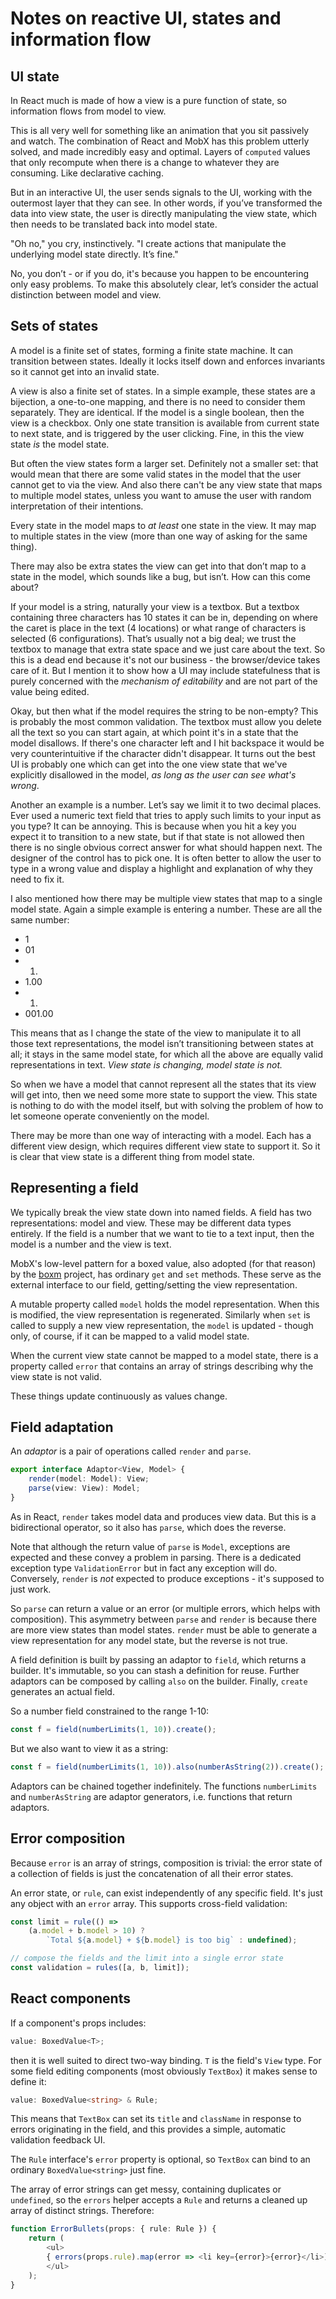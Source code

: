 # Notes on reactive UI, states and information flow

## UI state

In React much is made of how a view is a pure function of state, so information flows from model to view.

This is all very well for something like an animation that you sit passively and watch. The combination of React and MobX has this problem utterly solved, and made incredibly easy and optimal. Layers of `computed` values that only recompute when there is a change to whatever they are consuming. Like declarative caching.

But in an interactive UI, the user sends signals to the UI, working with the outermost layer that they can see. In other words, if you’ve transformed the data into view state, the user is directly manipulating the view state, which then needs to be translated back into model state.

"Oh no," you cry, instinctively. "I create actions that manipulate the underlying model state directly. It’s fine."

No, you don’t - or if you do, it's because you happen to be encountering only easy problems. To make this absolutely clear, let’s consider the actual distinction between model and view.

## Sets of states

A model is a finite set of states, forming a finite state machine. It can transition between states. Ideally it locks itself down and enforces invariants so it cannot get into an invalid state.

A view is also a finite set of states. In a simple example, these states are a bijection, a one-to-one mapping, and there is no need to consider them separately. They are identical. If the model is a single boolean, then the view is a checkbox. Only one state transition is available from current state to next state, and is triggered by the user clicking. Fine, in this the view state *is* the model state.

But often the view states form a larger set. Definitely not a smaller set: that would mean that there are some valid states in the model that the user cannot get to via the view. And also there can't be any view state that maps to multiple model states, unless you want to amuse the user with random interpretation of their intentions.

Every state in the model maps to *at least* one state in the view. It may map to multiple states in the view (more than one way of asking for the same thing).

There may also be extra states the view can get into that don’t map to a state in the model, which sounds like a bug, but isn’t. How can this come about?

If your model is a string, naturally your view is a textbox. But a textbox containing three characters has 10 states it can be in, depending on where the caret is place in the text (4 locations) or what range of characters is selected (6 configurations). That’s usually not a big deal; we trust the textbox to manage that extra state space and we just care about the text. So this is a dead end because it's not our business - the browser/device takes care of it. But I mention it to show how a UI may include statefulness that is purely concerned with the *mechanism of editability* and are not part of the value being edited.

Okay, but then what if the model requires the string to be non-empty? This is probably the most common validation. The textbox must allow you delete all the text so you can start again, at which point it's in a state that the model disallows. If there's one character left and I hit backspace it would be very counterintuitive if the character didn't disappear. It turns out the best UI is probably one which can get into the one view state that we've explicitly disallowed in the model, *as long as the user can see what's wrong*.

Another an example is a number. Let’s say we limit it to two decimal places. Ever used a numeric text field that tries to apply such limits to your input as you type? It can be annoying. This is because when you hit a key you expect it to transition to a new state, but if that state is not allowed then there is no single obvious correct answer for what should happen next. The designer of the control has to pick one. It is often better to allow the user to type in a wrong value and display a highlight and explanation of why they need to fix it.

I also mentioned how there may be multiple view states that map to a single model state. Again a simple example is entering a number. These are all the same number:

* 1
* 01
* 1.
* 1.00
* 001.
* 001.00

This means that as I change the state of the view to manipulate it to all those text representations, the model isn’t transitioning between states at all; it stays in the same model state, for which all the above are equally valid representations in text. *View state is changing, model state is not.*

So when we have a model that cannot represent all the states that its view will get into, then we need some more state to support the view. This state is nothing to do with the model itself, but with solving the problem of how to let someone operate conveniently on the model.

There may be more than one way of interacting with a model. Each has a different view design, which requires different view state to support it. So it is clear that view state is a different thing from model state.

## Representing a field

We typically break the view state down into named fields. A field has two representations: model and view. These may be different data types entirely. If the field is a number that we want to tie to a text input, then the model is a number and the view is text.

MobX's low-level pattern for a boxed value, also adopted (for that reason) by the [boxm](https://github.com/danielearwicker/boxm) project, has ordinary `get` and `set` methods. These serve as the external interface to our field, getting/setting the view representation.

A mutable property called `model` holds the model representation. When this is modified, the view representation is regenerated. Similarly when `set` is called to supply a new view representation, the `model` is updated - though only, of course, if it can be mapped to a valid model state.

When the current view state cannot be mapped to a model state, there is a property called `error` that contains an array of strings describing why the view state is not valid.

These things update continuously as values change.

## Field adaptation

An *adaptor* is a pair of operations called `render` and `parse`.

```ts
export interface Adaptor<View, Model> {
    render(model: Model): View;
    parse(view: View): Model;
}
```

As in React, `render` takes model data and produces view data. But this is a bidirectional operator, so it also has `parse`, which does the reverse.

Note that although the return value of `parse` is `Model`, exceptions are expected and these convey a problem in parsing. There is a dedicated exception type `ValidationError` but in fact any exception will do. Conversely, `render` is *not* expected to produce exceptions - it's supposed to just work.

So `parse` can return a value or an error (or multiple errors, which helps with composition). This asymmetry between `parse` and `render` is because there are more view states than model states. `render` must be able to generate a view representation for any model state, but the reverse is not true.

A field definition is built by passing an adaptor to `field`, which returns a builder. It's immutable, so you can stash a definition for reuse. Further adaptors can be composed by calling `also` on the builder. Finally, `create` generates an actual field.

So a number field constrained to the range 1-10:

```ts
const f = field(numberLimits(1, 10)).create();
```

But we also want to view it as a string:

```ts
const f = field(numberLimits(1, 10)).also(numberAsString(2)).create();
```

Adaptors can be chained together indefinitely. The functions `numberLimits` and `numberAsString` are adaptor generators, i.e. functions that return adaptors.

## Error composition

Because `error` is an array of strings, composition is trivial: the error state of a collection of fields is just the concatenation of all their error states.

An error state, or `rule`, can exist independently of any specific field. It's just any object with an `error` array. This supports cross-field validation:

```ts
const limit = rule(() => 
    (a.model + b.model > 10) ? 
        `Total ${a.model} + ${b.model} is too big` : undefined);

// compose the fields and the limit into a single error state
const validation = rules([a, b, limit]);
```

## React components

If a component's props includes:

```ts
value: BoxedValue<T>;
```

then it is well suited to direct two-way binding. `T` is the field's `View` type. For some field editing components (most obviously `TextBox`) it makes sense to define it:

```ts
value: BoxedValue<string> & Rule;
```

This means that `TextBox` can set its `title` and `className` in response to errors originating in the field, and this provides a simple, automatic validation feedback UI.

The `Rule` interface's `error` property is optional, so `TextBox` can bind to an ordinary `BoxedValue<string>` just fine.

The array of error strings can get messy, containing duplicates or `undefined`, so the `errors` helper accepts a `Rule` and returns a cleaned up array of distinct strings. Therefore:

```ts
function ErrorBullets(props: { rule: Rule }) {
    return (
        <ul>
        { errors(props.rule).map(error => <li key={error}>{error}</li>) }
        </ul>
    );
}
```

